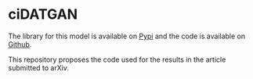 # ciDATGAN

The library for this model is available on [Pypi](https://pypi.org/project/datgan/) and the code is available on [Github](https://github.com/glederrey/DATGAN). 

This repository proposes the code used for the results in the article submitted to arXiv. 
